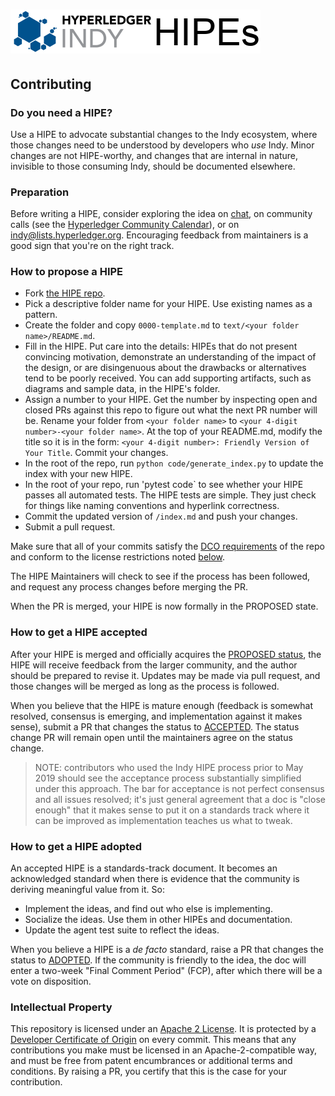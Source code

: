 # ![Indy HIPEs](collateral/indy-hipes-logo.png)

## Contributing

### Do you need a HIPE?

Use a HIPE to advocate substantial changes to the Indy ecosystem, where
those changes need to be understood by developers who *use* Indy. Minor
changes are not HIPE-worthy, and changes that are internal in nature,
invisible to those consuming Indy, should be documented elsewhere.

### Preparation

Before writing a HIPE, consider exploring the idea on
[chat](https://chat.hyperledger.org/channel/indy-sdk), on community calls
(see the [Hyperledger Community Calendar](
https://wiki.hyperledger.org/community/calendar-public-meetings)),
or on [indy@lists.hyperledger.org](
mailto:indy@lists.hyperledger.org). Encouraging feedback from maintainers
is a good sign that you're on the right track.

### How to propose a HIPE

  - Fork [the HIPE repo](https://github.com/hyperledger/indy-hipe).
  - Pick a descriptive folder name for your HIPE. Use existing names as
    a pattern.
  - Create the folder and copy `0000-template.md` to `text/<your folder name>/README.md`.
  - Fill in the HIPE. Put care into the details: HIPEs that do not present
    convincing motivation, demonstrate an understanding of the impact of the
    design, or are disingenuous about the drawbacks or alternatives tend to be
    poorly received. You can add supporting artifacts, such as diagrams and sample
    data, in the HIPE's folder.
  - Assign a number to your HIPE. Get the number by inspecting open and closed PRs against
    this repo to figure out what the next PR number will be. Rename your folder from
    `<your folder name>` to `<your 4-digit number>-<your folder name>`. At the
    top of your README.md, modify the title so it is in the form: `<your 4-digit
    number>: Friendly Version of Your Title`. Commit your changes.
  - In the root of the repo, run `python code/generate_index.py` to update the index
    with your new HIPE.
  - In the root of your repo, run 'pytest code` to see whether your HIPE passes all
    automated tests. The HIPE tests are simple. They just check for things like
    naming conventions and hyperlink correctness.
  - Commit the updated version of `/index.md` and push your changes.
  - Submit a pull request.

Make sure that all of your commits satisfy the [DCO requirements](
https://github.com/probot/dco#how-it-works) of the repo and conform
to the license restrictions noted [below](#intellectual-property).

The HIPE Maintainers will check to see if the process has been followed, and request
any process changes before merging the PR.

When the PR is merged, your HIPE is now formally in the PROPOSED state.

### How to get a HIPE accepted

After your HIPE is merged and officially acquires the [PROPOSED status](
README.md#status--proposed), the HIPE will receive feedback from the larger community,
and the author should be prepared to revise it. Updates may be made via pull request,
and those changes will be merged as long as the process is followed.

When you believe that the HIPE is mature enough (feedback is somewhat resolved,
consensus is emerging, and implementation against it makes sense), submit a PR that
changes the status to [ACCEPTED](README.md#status--accepted). The status change PR
will remain open until the maintainers agree on the status change.

>NOTE: contributors who used the Indy HIPE process prior to May 2019 should
see the acceptance process substantially simplified under this approach.
The bar for acceptance is not perfect consensus and all issues resolved;
it's just general agreement that a doc is "close enough" that it makes
sense to put it on a standards track where it can be improved as
implementation teaches us what to tweak.

### How to get a HIPE adopted

An accepted HIPE is a standards-track document. It becomes an acknowledged
standard when there is evidence that the community is deriving meaningful
value from it. So:

- Implement the ideas, and find out who else is implementing.
- Socialize the ideas. Use them in other HIPEs and documentation.
- Update the agent test suite to reflect the ideas.

When you believe a HIPE is a _de facto_ standard, raise a PR that changes the
status to [ADOPTED](README.md#status--adopted).  If the community is friendly
to the idea, the doc will enter a two-week "Final Comment Period" (FCP), after
which there will be a vote on disposition.

### Intellectual Property

This repository is licensed under an [Apache 2 License](LICENSE). It is protected
by a [Developer Certificate of Origin](https://developercertificate.org/) on every commit.
This means that any contributions you make must be licensed in an Apache-2-compatible
way, and must be free from patent encumbrances or additional terms and conditions. By
raising a PR, you certify that this is the case for your contribution.
